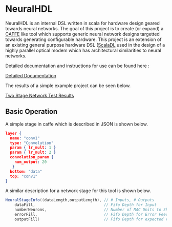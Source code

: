 # NeuralHDL

NeuralHDL is an internal DSL written in scala for hardware design geared towards neural networks. The goal of this project is to create (or expand) a [CAFFE](http://caffe.berkeleyvision.org/) like tool which supports generic neural network designs targetted towards generating configurable hardware. This project is an extension of an existing general purpose hardware DSL ([ScalaDL](https://github.com/andywag/ScalaDL) used in the design of a highly parallel optical modem which has architectural similarities to neural networks.

Detailed documentation and instructions for use can be found here :  

[Detailed Documentation](https://andywag.github.io/NeuralHDL/index.html)

The results of a simple example project can be seen below. 

[Two Stage Network Test Results](https://github.com/andywag/NeuralHDL/blob/master/docs/results/TwoStage.ipynb)

## Basic Operation

A simple stage in caffe which is described in JSON is shown below. 

```json
layer {
  name: "conv1"
  type: "Convolution"
  param { lr_mult: 1 }
  param { lr_mult: 2 }
  convolution_param {
    num_output: 20
   }
  bottom: "data"
  top: "conv1"
}
```

A similar description for a network stage for this tool is shown below.  

```scala
NeuralStageInfo((dataLength,outputLength), // # Inputs, # Outputs
    dataFill,                              // Fifo Depth for Input
    numberNeurons,                         // Number of MAC Units to Share
    errorFill,                             // Fifo Depth for Error Feedback
    outputFill)                            // Fifo Depth for expected values

```




